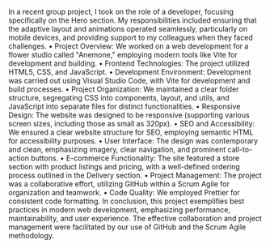    In a recent group project, I took on the role of a developer, focusing specifically on the Hero section. My responsibilities included ensuring that the adaptive layout and animations operated seamlessly, particularly on mobile devices, and providing support to my colleagues when they faced challenges.
• Project Overview: We worked on a web development for a flower studio called "Anemone," employing modern tools like Vite for development and building.
• Frontend Technologies: The project utilized HTML5, CSS, and JavaScript.
• Development Environment: Development was carried out using Visual Studio Code, with Vite for development and build processes.
• Project Organization: We maintained a clear folder structure, segregating CSS into components, layout, and utils, and JavaScript into separate files for distinct functionalities.
• Responsive Design: The website was designed to be responsive (supporting various screen sizes, including those as small as 320px).
• SEO and Accessibility: We ensured a clear website structure for SEO, employing semantic HTML for accessibility purposes.
• User Interface: The design was contemporary and clean, emphasizing imagery, clear navigation, and prominent call-to-action buttons.
• E-commerce Functionality: The site featured a store section with product listings and pricing, with a well-defined ordering process outlined in the Delivery section.
• Project Management: The project was a collaborative effort, utilizing GitHub within a Scrum Agile for organization and teamwork.
• Code Quality: We employed Prettier for consistent code formatting.
   In conclusion, this project exemplifies best practices in modern web development, emphasizing performance, maintainability, and user experience. The effective collaboration and project management were facilitated by our use of GitHub and the Scrum Agile methodology.
